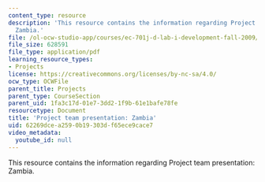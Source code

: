 ```yaml
---
content_type: resource
description: 'This resource contains the information regarding Project team presentation:
  Zambia.'
file: /ol-ocw-studio-app/courses/ec-701j-d-lab-i-development-fall-2009/62269dcea2590b19303df65ece9cace7_MITEC_701JF09_proj_zambia.pdf
file_size: 628591
file_type: application/pdf
learning_resource_types:
- Projects
license: https://creativecommons.org/licenses/by-nc-sa/4.0/
ocw_type: OCWFile
parent_title: Projects
parent_type: CourseSection
parent_uid: 1fa3c17d-01e7-3dd2-1f9b-61e1bafe78fe
resourcetype: Document
title: 'Project team presentation: Zambia'
uid: 62269dce-a259-0b19-303d-f65ece9cace7
video_metadata:
  youtube_id: null
---
```

This resource contains the information regarding Project team presentation: Zambia.